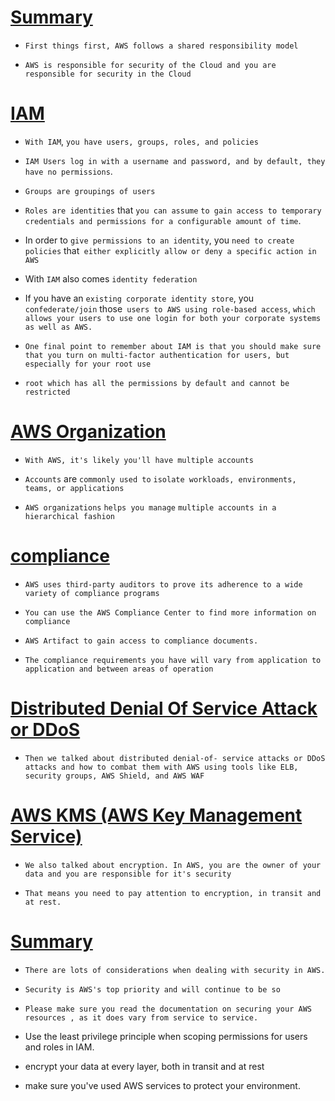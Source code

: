 # <ins> Summary </ins> #

- `First things first, AWS follows a shared responsibility model`

- `AWS is responsible for security of the Cloud and you are responsible for security in the Cloud`

# <ins> IAM </ins> #

- `With IAM`, `you have users, groups, roles, and policies`

- `IAM Users log in with a username and password, and by default, they have no permissions`.

- `Groups are groupings of users`

- `Roles are identities` that `you can assume` `to gain access to temporary credentials and permissions for a configurable amount of time`.

- In order to `give permissions to an identity`, you `need to create policies` that` either explicitly allow or deny a specific action in AWS`

- With `IAM` also comes `identity federation`

-  If you have an `existing corporate identity store`, you `confederate/join` those` users to AWS using role-based access`, `which allows your users to use one login for both your corporate systems as well as AWS.`

- `One final point to remember about IAM is that you should make sure that you turn on multi-factor authentication for users, but especially for your root use`

- `root which has all the permissions by default and cannot be restricted`

# <ins> AWS Organization </ins> #

- `With AWS, it's likely you'll have multiple accounts`

- `Accounts` are `commonly used to` `isolate workloads, environments, teams, or applications`

- `AWS organizations` `helps you manage` `multiple accounts in a hierarchical fashion`


# <ins> compliance </ins> #

- `AWS uses third-party auditors to prove its adherence to a wide variety of compliance programs`

- `You can use the AWS Compliance Center to find more information on compliance `

- `AWS Artifact to gain access to compliance documents.`

- `The compliance requirements you have will vary from application to application and between areas of operation`

# <ins> Distributed Denial Of Service Attack or DDoS </ins> #

- `Then we talked about distributed denial-of- service attacks or DDoS attacks and how to combat them with AWS using tools like ELB, security groups, AWS Shield, and AWS WAF`

# <ins> AWS KMS (AWS Key Management Service) </ins> #

- `We also talked about encryption. In AWS, you are the owner of your data and you are responsible for it's security`

- `That means you need to pay attention to encryption, in transit and at rest.`

# <ins> Summary </ins> #

- `There are lots of considerations when dealing with security in AWS.`

- `Security is AWS's top priority and will continue to be so`

- `Please make sure you read the documentation on securing your AWS resources , as it does vary from service to service.`

- Use the least privilege principle when scoping permissions for users and roles in IAM.

- encrypt your data at every layer, both in transit and at rest 

- make sure you've used AWS services to protect your environment.